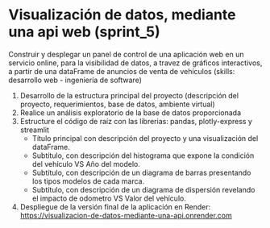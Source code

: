 # Visualización de datos, mediante una api web (sprint_5)

Construir y desplegar un panel de control de una aplicación web en un servicio online, para la visibilidad de datos, a travez de gráficos interactivos, a partir de una dataFrame de anuncios de venta de vehículos (skills: desarrollo web - ingeniería de software)

1. Desarrollo de la estructura principal del proyecto (descripción del proyecto, requerimientos, base de datos, ambiente virtual)
2. Realice un análisis exploratorio de la base de datos proporcionada
3. Estructure el código de raíz con las librerias: pandas, plotly-express y streamlit
    - Título principal con descripción del proyecto y una visualización del dataFrame.
    - Subtítulo, con descripción del histograma que expone la condición del vehículo VS Año del modelo.
    - Subtítulo, con descripción de un diagrama de barras presentando los tipos modelos de cada marca.
    - Subtítulo, con descripción de un diagrama de dispersión revelando el impacto de odometro VS Valor del vehículo.
4. Despliegue de la versión final de la aplicación en Render: https://visualizacion-de-datos-mediante-una-api.onrender.com


